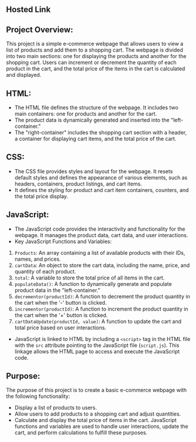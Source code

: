 ## Hosted Link


## Project Overview:
This project is a simple e-commerce webpage that allows users to view a list of products and add them to a shopping cart. The webpage is divided into two main sections: one for displaying the products and another for the shopping cart. Users can increment or decrement the quantity of each product in the cart, and the total price of the items in the cart is calculated and displayed.

## HTML:
- The HTML file defines the structure of the webpage. It includes two main containers: one for products and another for the cart.
- The product data is dynamically generated and inserted into the "left-container."
- The "right-container" includes the shopping cart section with a header, a container for displaying cart items, and the total price of the cart.

## CSS:
- The CSS file provides styles and layout for the webpage. It resets default styles and defines the appearance of various elements, such as headers, containers, product listings, and cart items.
- It defines the styling for product and cart item containers, counters, and the total price display.

## JavaScript:
- The JavaScript code provides the interactivity and functionality for the webpage. It manages the product data, cart data, and user interactions.
- Key JavaScript Functions and Variables:
1. `Products`: An array containing a list of available products with their IDs, names, and prices.
2. `cartData`: An object to store the cart data, including the name, price, and quantity of each product.
3. `total`: A variable to store the total price of all items in the cart.
4. `populateData()`: A function to dynamically generate and populate product data in the "left-container."
5. `decrementor(productId)`: A function to decrement the product quantity in the cart when the '-' button is clicked.
6. `incrementor(productId)`: A function to increment the product quantity in the cart when the '+' button is clicked.
7. `cartDataUpdate(productId, value)`: A function to update the cart and total price based on user interactions.
- JavaScript is linked to HTML by including a `<script>` tag in the HTML file with the `src` attribute pointing to the JavaScript file (`script.js`). This linkage allows the HTML page to access and execute the JavaScript code.

## Purpose:
The purpose of this project is to create a basic e-commerce webpage with the following functionality:

- Display a list of products to users.
- Allow users to add products to a shopping cart and adjust quantities.
- Calculate and display the total price of items in the cart.
JavaScript functions and variables are used to handle user interactions, update the cart, and perform calculations to fulfill these purposes.